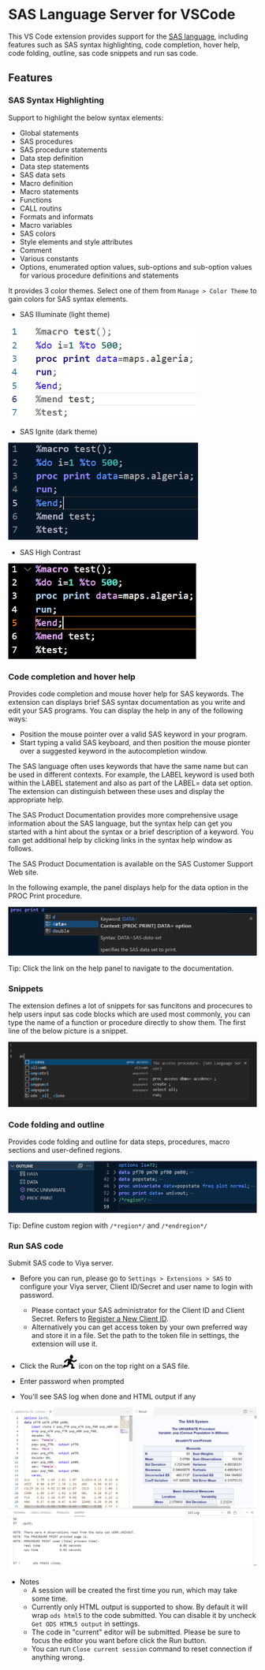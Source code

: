 # SAS Language Server for VSCode

This VS Code extension provides support for the [SAS language](https://www.sas.com), including features such as SAS syntax highlighting, code completion, hover help, code folding, outline, sas code snippets and run sas code.

## Features

### SAS Syntax Highlighting

Support to highlight the below syntax elements:

- Global statements
- SAS procedures
- SAS procedure statements
- Data step definition
- Data step statements
- SAS data sets
- Macro definition
- Macro statements
- Functions
- CALL routins
- Formats and informats
- Macro variables
- SAS colors
- Style elements and style attributes
- Comment
- Various constants
- Options, enumerated option values, sub-options and sub-option values for various procedure definitions and statements

It provides 3 color themes. Select one of them from `Manage > Color Theme` to gain colors for SAS syntax elements.

- SAS Illuminate (light theme)

<img src="doc/images/Illuminate.PNG"/>

- SAS Ignite (dark theme)

<img src="doc/images/Ignite.PNG"/>

- SAS High Contrast

<img src="doc/images/HighContrast.PNG"/>

### Code completion and hover help

Provides code completion and mouse hover help for SAS keywords. The extension can displays brief SAS syntax documentation as you write and edit your SAS programs. You can display the help in any of the following ways:

- Position the mouse pointer over a valid SAS keyword in your program.
- Start typing a valid SAS keyboard, and then position the mouse pionter over a suggested keyword in the autocompletion window.

The SAS language often uses keywords that have the same name but can be used in different contexts. For example, the LABEL keyword is used both within the LABEL statement and also as part of the LABEL= data set option. The extension can distinguish between these uses and display the appropriate help.

The SAS Product Documentation provides more comprehensive usage information about the SAS language, but the syntax help can get you started with a hint about the syntax or a brief description of a keyword. You can get additional help by clicking links in the syntax help window as follows.

The SAS Product Documentation is available on the SAS Customer Support Web site.

In the following example, the panel displays help for the data option in the PROC Print procedure.

<img src="doc/images/CodeCompletion.PNG"/>

Tip: Click the link on the help panel to navigate to the documentation.

### Snippets

The extension defines a lot of snippets for sas funcitons and procecures to help users input sas code blocks which are used most commonly, you can type the name of a function or procedure directly to show them. The first line of the below picture is a snippet.

<img src="doc/images/Snippets.PNG"/>

### Code folding and outline

Provides code folding and outline for data steps, procedures, macro sections and user-defined regions.

<img src="doc/images/Folding.PNG"/>

Tip: Define custom region with `/*region*/` and `/*endregion*/`

### Run SAS code

Submit SAS code to Viya server.

- Before you can run, please go to `Settings > Extensions > SAS` to configure your Viya server, Client ID/Secret and user name to login with password.

  - Please contact your SAS administrator for the Client ID and Client Secret. Refers to [Register a New Client ID](https://go.documentation.sas.com/doc/en/sasadmincdc/v_019/calauthmdl/p1gq6q7zzt52win1jwhc2b5kuc1z.htm#n0brttsp1nuzzkn1njvr535txk86).
  - Alternatively you can get access token by your own preferred way and store it in a file. Set the path to the token file in settings, the extension will use it.

- Click the Run<img src="icons/light/submitSASCode.svg"/> icon on the top right on a SAS file.
- Enter password when prompted
- You'll see SAS log when done and HTML output if any

<img src="doc/images/RunResult.PNG"/>

- Notes
  - A session will be created the first time you run, which may take some time.
  - Currently only HTML output is supported to show. By default it will wrap `ods html5` to the code submitted. You can disable it by uncheck `Get ODS HTML5 output` in settings.
  - The code in "current" editor will be submitted. Please be sure to focus the editor you want before click the Run button.
  - You can run `Close current session` command to reset connection if anything wrong.
